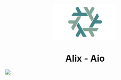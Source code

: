 <p align="center"><img src="./assets/imgs/Nix.png" width="200px"></p>

<h1 align="center">Alix - Aio</h1>

<img src="./assets/showcase/Rice.png">
<!-- <img src="./assets/showcase/lockscreen.png"> -->
